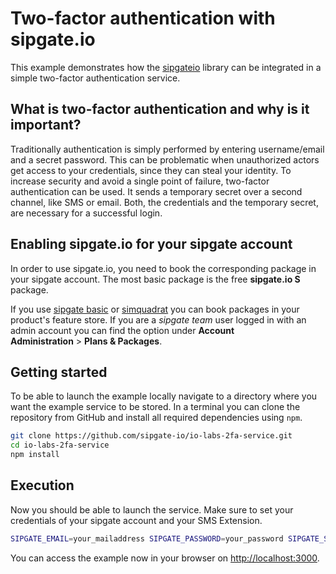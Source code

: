 # Two-factor authentication with sipgate.io

This example demonstrates how the [sipgateio](https://github.com/sipgate-io/sipgateio-node) library can be integrated in a simple two-factor authentication service.

## What is two-factor authentication and why is it important?

Traditionally authentication is simply performed by entering username/email and a secret password. This can be problematic when unauthorized actors get access to your credentials, since they can steal your identity.
To increase security and avoid a single point of failure, two-factor authentication can be used. It sends a temporary secret over a second channel, like SMS or email. Both, the credentials and the temporary secret, are necessary for a successful login.

## Enabling sipgate.io for your sipgate account

In order to use sipgate.io, you need to book the corresponding package in your sipgate account. The most basic package is the free **sipgate.io S** package.

If you use [sipgate basic](https://app.sipgatebasic.de/feature-store) or [simquadrat](https://app.simquadrat.de/feature-store) you can book packages in your product's feature store.
If you are a _sipgate team_ user logged in with an admin account you can find the option under **Account Administration**&nbsp;>&nbsp;**Plans & Packages**.

## Getting started

To be able to launch the example locally navigate to a directory where you want the example service to be stored. In a terminal you can clone the repository from GitHub and install all required dependencies using `npm`.

```bash
git clone https://github.com/sipgate-io/io-labs-2fa-service.git
cd io-labs-2fa-service
npm install
```

## Execution

Now you should be able to launch the service. Make sure to set your credentials of your sipgate account and your SMS Extension.

```bash
SIPGATE_EMAIL=your_mailaddress SIPGATE_PASSWORD=your_password SIPGATE_SMS_EXTENSION=s0 npm start
```

You can access the example now in your browser on [http://localhost:3000](http://localhost:3000).
